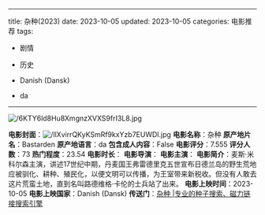 
---
title: 杂种(2023)
date: 2023-10-05
updated: 2023-10-05
categories: 电影推荐
tags:

- 剧情
- 历史

- Danish (Dansk)
- da
---

<img src="https://image.tmdb.org/t/p/original/6KTY6ld8Hu8XmgnzXVXS9frI3L8.jpg" alt="/6KTY6ld8Hu8XmgnzXVXS9frI3L8.jpg" title="/6KTY6ld8Hu8XmgnzXVXS9frI3L8.jpg">

**电影封面**：<img src="https://image.tmdb.org/t/p/w200/llXvirrQKyKSmRf9kxYzb7EUWDl.jpg" alt="/llXvirrQKyKSmRf9kxYzb7EUWDl.jpg" title="/llXvirrQKyKSmRf9kxYzb7EUWDl.jpg">
**电影名称**：杂种
**原产地片名**：Bastarden
**原产地语言**：da
**包含成人内容**：False
**电影评分**：7.555
**评分人数**：73
**热门程度**：23.54
**电影时长**：
**电影导演**：
**电影主演**：
**电影简介**：麦斯·米科尔森主演，讲述17世纪中期，丹麦国王弗雷德里克五世宣布日德兰岛的野生荒地应被驯化、耕种、殖民化，以便文明可以传播，为王室带来新税收。但没有人敢去这片荒蛮土地，直到名叫路德维格·卡伦的士兵站了出来。
**电影上映时间**：2023-10-05
**电影上映国家**：Danish (Dansk)
**传送门**：[杂种 |专业的种子搜索、磁力链接搜索引擎](https://movie.amd794.com:2083/?search=Bastarden&ordering=&mode=match_phrase&page_size=10&page=1)

